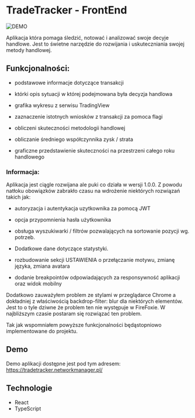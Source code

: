 
# TradeTracker - FrontEnd

![DEMO](./demo.gif)

Aplikacja która pomaga śledzić, notować i analizować swoje decyje handlowe. Jest to świetne narzędzie do rozwijania i uskuteczniania swojej metody handlowej.

## Funkcjonalności:
- podstawowe informacje dotyczące transakcji

- którki opis sytuacji w której podejmowana była decyzja handlowa
- grafika wykresu z serwisu TradingView
- zaznaczenie istotnych wniosków z transakcji za pomoca flagi
- obliczeni skuteczności metodologii handlowej 
- obliczanie średniego współczynnika zysk / strata
- graficzne przedstawienie skuteczności na przestrzeni całego roku handlowego

### Informacja: 
Aplikacja jest ciągle rozwijana ale puki co działa w wersji 1.0.0. Z powodu natłoku obowiązków zabrakło czasu na wdrożenie niektórych rozwiązań takich jak: 

- autoryzacja i autentykacja uzytkownika za pomocą JWT

- opcja przypomnienia hasła użytkownika

- obsługa wyszukiwarki / filtrów pozwalających na sortowanie pozycji wg. potrzeb.

- Dodatkowe dane dotyczące statystyki.

- rozbudowanie sekcji USTAWIENIA o przełączanie motywu, zmianę języka, zmiana avatara

- dodanie breakpointów odpowiadających za responsywność aplikacji oraz widok mobilny

Dodatkowo zauważyłem problem ze stylami w przeglądarce Chrome a dokładniej z właściwością backdrop-filter: blur dla niektórych elementów. Jest to o tyle dziwne że problem ten nie występuje w FireFoxie. 
W najbliższym czasie postaram się rozwiązać ten problem.

Tak jak wspomniałem powyższe funkcjonalności będąstopniowo implementowane do projektu.

## Demo

Demo aplikacji dostępne jest pod tym adresem:
https://tradetracker.networkmanager.pl/

## Technologie

- React
- TypeScript 

